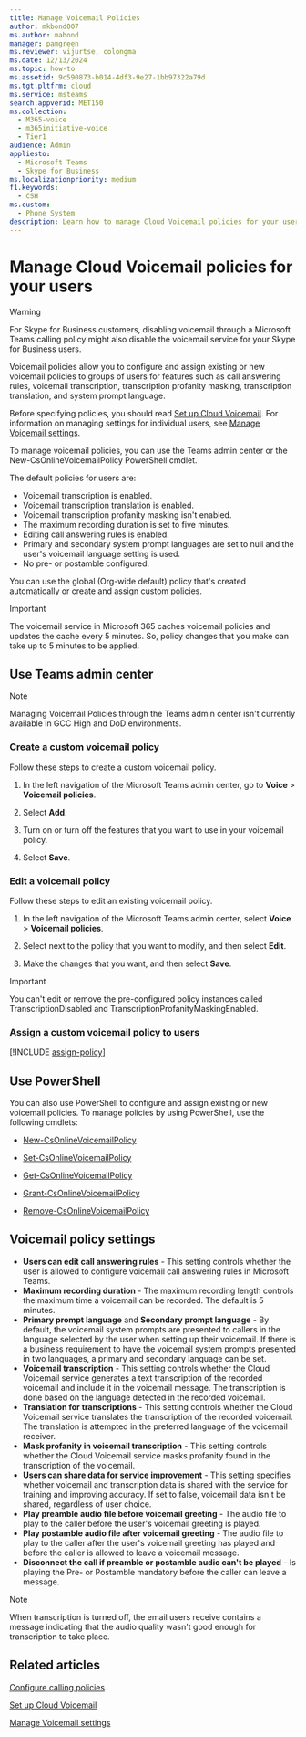 ```yaml
---
title: Manage Voicemail Policies
author: mkbond007
ms.author: mabond
manager: pamgreen
ms.reviewer: vijurtse, colongma
ms.date: 12/13/2024
ms.topic: how-to
ms.assetid: 9c590873-b014-4df3-9e27-1bb97322a79d
ms.tgt.pltfrm: cloud
ms.service: msteams
search.appverid: MET150
ms.collection: 
  - M365-voice
  - m365initiative-voice
  - Tier1
audience: Admin
appliesto: 
  - Microsoft Teams
  - Skype for Business
ms.localizationpriority: medium
f1.keywords: 
  - CSH
ms.custom: 
  - Phone System
description: Learn how to manage Cloud Voicemail policies for your users.
---
```


# Manage Cloud Voicemail policies for your users

> [!WARNING]
> For Skype for Business customers, disabling voicemail through a Microsoft Teams calling policy might also disable the voicemail service for your Skype for Business users.

Voicemail policies allow you to configure and assign existing or new voicemail policies to groups of users for features such as call answering rules, voicemail transcription, transcription profanity masking, transcription translation, and system prompt language.

Before specifying policies, you should read [Set up Cloud Voicemail](set-up-phone-system-voicemail.md). For information on managing settings for individual users, see [Manage Voicemail settings](manage-voicemail-settings.md).

To manage voicemail policies, you can use the Teams admin center or the New-CsOnlineVoicemailPolicy PowerShell cmdlet.

The default policies for users are:

- Voicemail transcription is enabled.
- Voicemail transcription translation is enabled.
- Voicemail transcription profanity masking isn't enabled.
- The maximum recording duration is set to five minutes.
- Editing call answering rules is enabled.
- Primary and secondary system prompt languages are set to null and the user's voicemail language setting is used.
- No pre- or postamble configured.

You can use the global (Org-wide default) policy that's created automatically or create and assign custom policies.

> [!IMPORTANT]
> The voicemail service in Microsoft 365 caches voicemail policies and updates the cache every 5 minutes. So, policy changes that you make can take up to 5 minutes to be applied.

## Use Teams admin center

> [!NOTE]
> Managing Voicemail Policies through the Teams admin center isn't currently available in GCC High and DoD environments.

### Create a custom voicemail policy

Follow these steps to create a custom voicemail policy.

1. In the left navigation of the Microsoft Teams admin center, go to **Voice** > **Voicemail policies**.

2. Select **Add**.

3. Turn on or turn off the features that you want to use in your voicemail policy.

4. Select **Save**.

### Edit a voicemail policy

Follow these steps to edit an existing voicemail policy.

1. In the left navigation of the Microsoft Teams admin center, select **Voice** > **Voicemail policies**.

2. Select next to the policy that you want to modify, and then select **Edit**.

3. Make the changes that you want, and then select **Save**.

> [!IMPORTANT]
> You can't edit or remove the pre-configured policy instances called TranscriptionDisabled and TranscriptionProfanityMaskingEnabled.

### Assign a custom voicemail policy to users

[!INCLUDE [assign-policy](includes/assign-policy.md)]

## Use PowerShell

You can also use PowerShell to configure and assign existing or new voicemail policies. To manage policies by using PowerShell, use the following cmdlets:

- [New-CsOnlineVoicemailPolicy](/powershell/module/teams/new-csonlinevoicemailpolicy)

- [Set-CsOnlineVoicemailPolicy](/powershell/module/teams/set-csonlinevoicemailpolicy)

- [Get-CsOnlineVoicemailPolicy](/powershell/module/teams/get-csonlinevoicemailpolicy)

- [Grant-CsOnlineVoicemailPolicy](/powershell/module/teams/grant-csonlinevoicemailpolicy)

- [Remove-CsOnlineVoicemailPolicy](/powershell/module/teams/remove-csonlinevoicemailpolicy)

## Voicemail policy settings

- **Users can edit call answering rules** - This setting controls whether the user is allowed to configure voicemail call answering rules in Microsoft Teams.
- **Maximum recording duration** - The maximum recording length controls the maximum time a voicemail can be recorded. The default is 5 minutes.
- **Primary prompt language** and **Secondary prompt language** - By default, the voicemail system prompts are presented to callers in the language selected by the user when setting up their voicemail. If there is a business requirement to have the voicemail system prompts presented in two languages, a primary and secondary language can be set.
- **Voicemail transcription** - This setting controls whether the Cloud Voicemail service generates a text transcription of the recorded voicemail and include it in the voicemail message. The transcription is done based on the language detected in the recorded voicemail.
- **Translation for transcriptions** - This setting controls whether the Cloud Voicemail service translates the transcription of the recorded voicemail. The translation is attempted in the preferred language of the voicemail receiver.
- **Mask profanity in voicemail transcription** - This setting controls whether the Cloud Voicemail service masks profanity found in the transcription of the voicemail.
- **Users can share data for service improvement** - This setting specifies whether voicemail and transcription data is shared with the service for training and improving accuracy. If set to false, voicemail data isn't be shared, regardless of user choice.
- **Play preamble audio file before voicemail greeting** - The audio file to play to the caller before the user's voicemail greeting is played.
- **Play postamble audio file after voicemail greeting** - The audio file to play to the caller after the user's voicemail greeting has played and before the caller is allowed to leave a voicemail message.
- **Disconnect the call if preamble or postamble audio can't be played** - Is playing the Pre- or Postamble mandatory before the caller can leave a message.

> [!NOTE]
> When transcription is turned off, the email users receive contains a message indicating that the audio quality wasn't good enough for transcription to take place.


## Related articles

[Configure calling policies](teams-calling-policy.md)

[Set up Cloud Voicemail](set-up-phone-system-voicemail.md)

[Manage Voicemail settings](manage-voicemail-settings.md)
